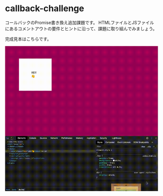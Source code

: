 # callback-challenge

コールバックのPromise書き換え追加課題です。
HTMLファイルとJSファイルにあるコメントアウトの要件とヒントに沿って、課題に取り組んでみましょう。

完成見本はこちらです。

![sample](./images/callback_hell_sample.gif)